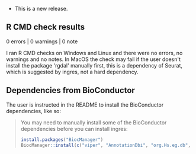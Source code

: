 -   This is a new release.

## R CMD check results

0 errors \| 0 warnings \| 0 note

I ran R CMD checks on Windows and Linux and there were no errors, no warnings and no notes. In MacOS the check may fail if the user doesn't install the package 'rgdal' manually first, this is a dependency of Seurat, which is suggested by ingres, not a hard dependency.

## Dependencies from BioConductor

The user is instructed in the README to install the BioConductor dependencies, like so:

> You may need to manually install some of the BioConductor dependencies before you can install ingres:
>
> ``` r
> install.packages("BiocManager")
> BiocManager::install(c("viper", "AnnotationDbi", "org.Hs.eg.db", "aracne.networks"))
> ```
